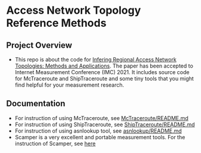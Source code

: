 # Access Network Topology Reference Methods

## Project Overview
	
- This repo is about the code for [Infering Regional Access Network Topologies: Methods and Applications](https://dl.acm.org/doi/10.1145/3487552.3487812). The paper has been accepted to Internet Measurement Conference (IMC) 2021. It includes source code for McTraceroute and ShipTraceroute and some tiny tools that you might find helpful for your measurement research.

## Documentation

- For instruction of using McTraceroute, see [McTraceroute/README.md](McTraceroute/README.md)
- For instruction of using ShipTraceroute, see [ShipTraceroute/README.md](ShipTraceroute/README.md)
- For instruction of using asnlookup tool, see [asnlookup/README.md](asnlookup/README.md)
- Scamper is a very excellent and portable measurement tools. For the instruction of Scamper, see [here](https://www.caida.org/catalog/software/scamper/)